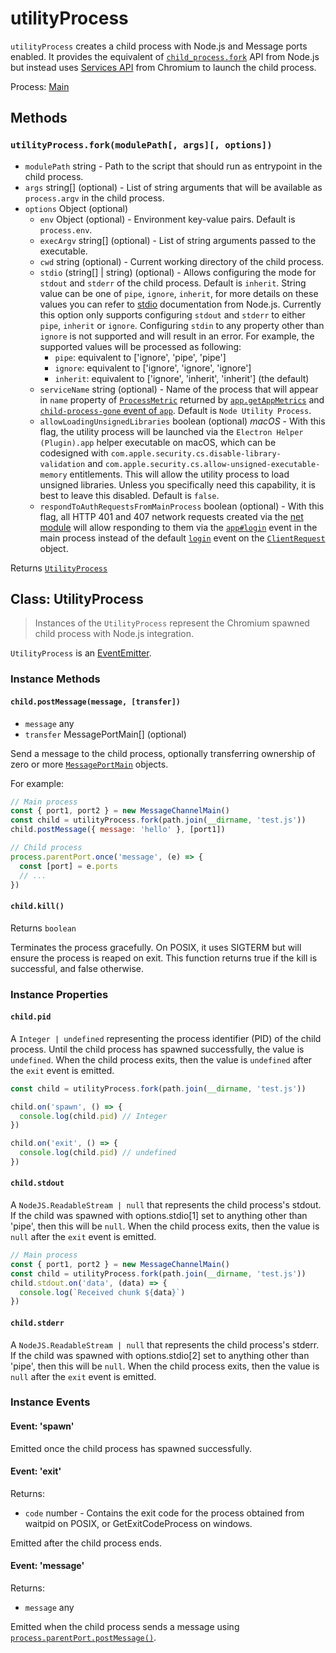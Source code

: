 # utilityProcess

`utilityProcess` creates a child process with
Node.js and Message ports enabled. It provides the equivalent of [`child_process.fork`][] API from Node.js
but instead uses [Services API][] from Chromium to launch the child process.

Process: [Main](../glossary.md#main-process)<br />

## Methods

### `utilityProcess.fork(modulePath[, args][, options])`

* `modulePath` string - Path to the script that should run as entrypoint in the child process.
* `args` string[] (optional) - List of string arguments that will be available as `process.argv`
  in the child process.
* `options` Object (optional)
  * `env` Object (optional) - Environment key-value pairs. Default is `process.env`.
  * `execArgv` string[] (optional) - List of string arguments passed to the executable.
  * `cwd` string (optional) - Current working directory of the child process.
  * `stdio` (string[] | string) (optional) - Allows configuring the mode for `stdout` and `stderr`
    of the child process. Default is `inherit`.
    String value can be one of `pipe`, `ignore`, `inherit`, for more details on these values you can refer to
    [stdio][] documentation from Node.js. Currently this option only supports configuring `stdout` and
    `stderr` to either `pipe`, `inherit` or `ignore`. Configuring `stdin` to any property other than `ignore` is not supported and will result in an error.
    For example, the supported values will be processed as following:
    * `pipe`: equivalent to \['ignore', 'pipe', 'pipe']
    * `ignore`: equivalent to \['ignore', 'ignore', 'ignore']
    * `inherit`: equivalent to \['ignore', 'inherit', 'inherit'] (the default)
  * `serviceName` string (optional) - Name of the process that will appear in `name` property of
    [`ProcessMetric`](structures/process-metric.md) returned by [`app.getAppMetrics`](app.md#appgetappmetrics)
    and [`child-process-gone` event of `app`](app.md#event-child-process-gone).
    Default is `Node Utility Process`.
  * `allowLoadingUnsignedLibraries` boolean (optional) _macOS_ - With this flag, the utility process will be
    launched via the `Electron Helper (Plugin).app` helper executable on macOS, which can be
    codesigned with `com.apple.security.cs.disable-library-validation` and
    `com.apple.security.cs.allow-unsigned-executable-memory` entitlements. This will allow the utility process
    to load unsigned libraries. Unless you specifically need this capability, it is best to leave this disabled.
    Default is `false`.
  * `respondToAuthRequestsFromMainProcess` boolean (optional) - With this flag, all HTTP 401 and 407 network
    requests created via the [net module](net.md) will allow responding to them via the [`app#login`](app.md#event-login) event in the main process instead of the default [`login`](client-request.md#event-login) event on the [`ClientRequest`](client-request.md) object.

Returns [`UtilityProcess`](utility-process.md#class-utilityprocess)

## Class: UtilityProcess

> Instances of the `UtilityProcess` represent the Chromium spawned child process
> with Node.js integration.

`UtilityProcess` is an [EventEmitter][event-emitter].

### Instance Methods

#### `child.postMessage(message, [transfer])`

* `message` any
* `transfer` MessagePortMain[] (optional)

Send a message to the child process, optionally transferring ownership of
zero or more [`MessagePortMain`][] objects.

For example:

```js
// Main process
const { port1, port2 } = new MessageChannelMain()
const child = utilityProcess.fork(path.join(__dirname, 'test.js'))
child.postMessage({ message: 'hello' }, [port1])

// Child process
process.parentPort.once('message', (e) => {
  const [port] = e.ports
  // ...
})
```

#### `child.kill()`

Returns `boolean`

Terminates the process gracefully. On POSIX, it uses SIGTERM
but will ensure the process is reaped on exit. This function returns
true if the kill is successful, and false otherwise.

### Instance Properties

#### `child.pid`

A `Integer | undefined` representing the process identifier (PID) of the child process.
Until the child process has spawned successfully, the value is `undefined`. When
the child process exits, then the value is `undefined` after the `exit` event is emitted.

```js
const child = utilityProcess.fork(path.join(__dirname, 'test.js'))

child.on('spawn', () => {
  console.log(child.pid) // Integer
})

child.on('exit', () => {
  console.log(child.pid) // undefined
})
```

#### `child.stdout`

A `NodeJS.ReadableStream | null` that represents the child process's stdout.
If the child was spawned with options.stdio\[1] set to anything other than 'pipe', then this will be `null`.
When the child process exits, then the value is `null` after the `exit` event is emitted.

```js
// Main process
const { port1, port2 } = new MessageChannelMain()
const child = utilityProcess.fork(path.join(__dirname, 'test.js'))
child.stdout.on('data', (data) => {
  console.log(`Received chunk ${data}`)
})
```

#### `child.stderr`

A `NodeJS.ReadableStream | null` that represents the child process's stderr.
If the child was spawned with options.stdio\[2] set to anything other than 'pipe', then this will be `null`.
When the child process exits, then the value is `null` after the `exit` event is emitted.

### Instance Events

#### Event: 'spawn'

Emitted once the child process has spawned successfully.

#### Event: 'exit'

Returns:

* `code` number - Contains the exit code for
the process obtained from waitpid on POSIX, or GetExitCodeProcess on windows.

Emitted after the child process ends.

#### Event: 'message'

Returns:

* `message` any

Emitted when the child process sends a message using [`process.parentPort.postMessage()`](process.md#processparentport).

[`child_process.fork`]: https://nodejs.org/dist/latest-v16.x/docs/api/child_process.html#child_processforkmodulepath-args-options
[Services API]: https://chromium.googlesource.com/chromium/src/+/main/docs/mojo_and_services.md
[stdio]: https://nodejs.org/dist/latest/docs/api/child_process.html#optionsstdio
[event-emitter]: https://nodejs.org/api/events.html#events_class_eventemitter
[`MessagePortMain`]: message-port-main.md
